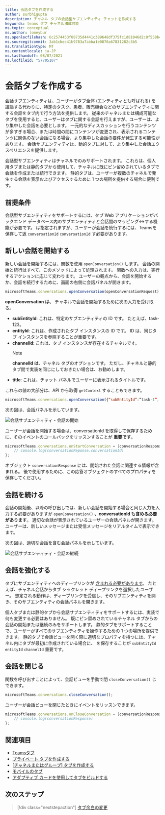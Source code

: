 ```yaml
---
title: 会話タブを作成する
author: surbhigupta
description: チャネル タブの会話型サブエンティティ チャットを作成する
keywords: teams タブ チャネル構成可能
ms.topic: conceptual
ms.author: lomeybur
ms.openlocfilehash: 6c2574453f00735d4441c389648df375fc1d01046d2c8f558b470efe4f3392ca
ms.sourcegitcommit: 3ab1cbec41b9783a7abba1e0870a67831282c3b5
ms.translationtype: MT
ms.contentlocale: ja-JP
ms.lasthandoff: 08/07/2021
ms.locfileid: "57705107"
---
```

# <a name="create-conversational-tabs"></a>会話タブを作成する

会話サブエンティティは、ユーザーがタブ全体 (エンティティとも呼ばれる) を議論する代わりに、特定のタスク、患者、販売機会などのサブエンティティに関する会話をタブ内で行う方法を提供します。 従来のチャネルまたは構成可能なタブを使用すると、ユーザーはタブに関する会話を行えますが、ユーザーは、より集中した会話を必要とします。 一元的なディスカッションを行うコンテンツが多すぎる場合、または時間の間にコンテンツが変更され、表示されるコンテンツに関係のない会話になる場合、より集中した会話の要件が発生する可能性があります。 会話サブエンティティは、動的タブに対して、より集中した会話エクスペリエンスを提供します。

会話型サブエンティティはチャネルでのみサポートされます。 これらは、個人用タブまたは静的タブから使用して、チャネルに既にピン留めされているタブで会話を作成または続行できます。 静的タブは、ユーザーが複数のチャネルで発生する会話を表示およびアクセスするために 1 つの場所を提供する場合に便利です。

## <a name="prerequisites"></a>前提条件

会話型サブエンティティをサポートするには、タブ Web アプリケーションがバックエンド データベース内のサブエンティティと会話間のマッピング↔する機能が必要です。 は指定されますが、ユーザーが会話を続行するには、Teamsを保存して返 `conversationId` `conversationId` す必要があります。

## <a name="start-a-new-conversation"></a>新しい会話を開始する

新しい会話を開始するには、関数を使用 `openConversation()` します。 会話の開始と続行はすべて、このメソッドによって処理されます。 関数への入力は、実行するアクションに応じて変わります。 ユーザーの観点から、会話を開始するか、会話を続行するために、画面の右側に会話パネルが開きます。

``` javascript
microsoftTeams.conversations.openConversation(openConversationRequest);
```

**openConversation は、** チャネルで会話を開始するために次の入力を受け取る。

* **subEntityId**: これは、特定のサブエンティティの ID です。 たとえば、task-123。
* **entityId**: これは、作成されたタブ インスタンスの ID です。 ID は、同じタブ インスタンスを参照することが重要です。
* **channelId**: これは、タブ インスタンスが存在するチャネルです。
   > [!NOTE]
   > **channelId は**、チャネル タブのオプションです。 ただし、チャネルと静的タブ間で実装を同じにしておきたい場合は、お勧めします。
* **title**: これは、チャット パネルでユーザーに表示されるタイトルです。

これらの値の大部分は、API から取得 `getContext` することもできます。

```javascript
microsoftTeams.conversations.openConversation({“subEntityId”:”task-1”, “entityId”: “tabInstanceId-1”, “channelId”: ”19:baa6e71f65b948d189bf5c892baa8e5a@thread.skype”, “title”: "Task Title”});
```

次の図は、会話パネルを示しています。

![会話サブエンティティ - 会話の開始](~/assets/images/tabs/conversational-subentities/start-conversation.png)

ユーザーが会話を開始する場合は、conversationId を取得して保存するために、そのイベントのコールバックをリッスンすることが **重要です**。

```javascript
microsoftTeams.conversations.onStartConversation = (conversationResponse) => {
    // console.log(conversationReponse.conversationId)
};
```

オブジェクト `conversationResponse` には、開始された会話に関連する情報が含まれる。 後で使用するために、この応答オブジェクトのすべてのプロパティを保存してください。

## <a name="continue-a-conversation"></a>会話を続ける

会話の開始後、以降の呼び出しでは、新しい会話を開始する場合と同じ入力を入力する必要がありますが `openConversation()` **、conversationId も含める必要があります**。 [](#start-a-new-conversation) 適切な会話が表示されているユーザーの会話パネルが開きます。 ユーザーは、新しいメッセージまたは受信メッセージをリアルタイムで表示できます。

次の図は、適切な会話を含む会話パネルを示しています。

![会話サブエンティティ - 会話の継続](~/assets/images/tabs/conversational-subentities/continue-conversation.png)

## <a name="enhance-a-conversation"></a>会話を強化する

タブにサブエンティティへのディープリンクが [含まれる必要があります](~/concepts/build-and-test/deep-links.md)。 たとえば、チャネル会話からタブ シックレット ディープリンクを選択したユーザー。 想定される動作は、ディープリンクを受信し、そのサブエンティティを開き、そのサブエンティティの会話パネルを開きます。

個人タブまたは静的タブから会話サブエンティティをサポートするには、実装で何も変更する必要はありません。 既にピン留めされているチャネル タブからの会話の開始または継続のみをサポートします。 静的タブをサポートすることで、ユーザーがすべてのサブエンティティを操作するための 1 つの場所を提供できます。 静的タブで会話ビューを開く際に適切なプロパティを持つには、チャネル内にタブが最初に作成されている場合に、 を保存することが `subEntityId` `entityId` `channelId` 重要です。

## <a name="close-a-conversation"></a>会話を閉じる

関数を呼び出すことによって、会話ビューを手動で閉 `closeConversation()` じできます。

```javascript
microsoftTeams.conversations.closeConversation();
```

ユーザーが会話ビューを閉じたときにイベントをリッスンできます。

```javascript
microsoftTeams.conversations.onCloseConversation = (conversationResponse) => {
    // console.log(conversationResponse)
};
```

## <a name="see-also"></a>関連項目

* [Teamsタブ](~/tabs/what-are-tabs.md)
* [プライベート タブを作成する](~/tabs/how-to/create-personal-tab.md)
* [[チャネルまたはグループ] タブを作成する](~/tabs/how-to/create-channel-group-tab.md)
* [モバイルのタブ](~/tabs/design/tabs-mobile.md)
* [アダプティブ カードを使用してタブをビルドする](~/tabs/how-to/build-adaptive-card-tabs.md)

## <a name="next-step"></a>次のステップ

> [!div class="nextstepaction"]
> [タブ余白の変更](~/resources/removing-tab-margins.md)